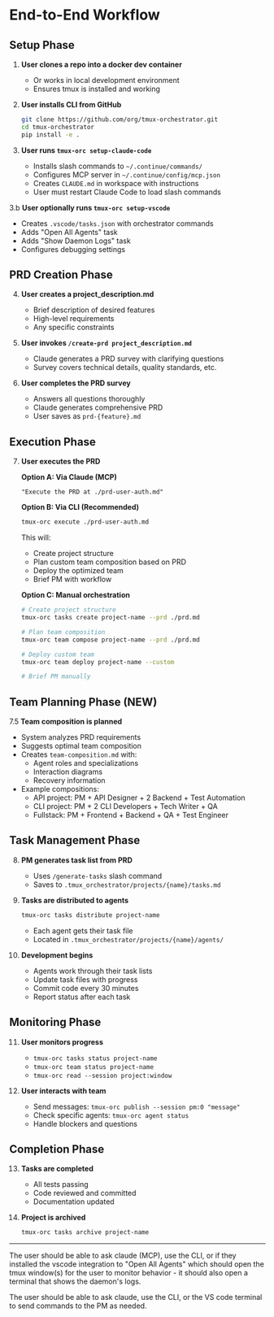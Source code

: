 # End-to-End Workflow

## Setup Phase

1. **User clones a repo into a docker dev container**
   - Or works in local development environment
   - Ensures tmux is installed and working

2. **User installs CLI from GitHub**
   ```bash
   git clone https://github.com/org/tmux-orchestrator.git
   cd tmux-orchestrator
   pip install -e .
   ```

3. **User runs `tmux-orc setup-claude-code`**
   - Installs slash commands to `~/.continue/commands/`
   - Configures MCP server in `~/.continue/config/mcp.json`
   - Creates `CLAUDE.md` in workspace with instructions
   - User must restart Claude Code to load slash commands

3.b **User optionally runs `tmux-orc setup-vscode`**
   - Creates `.vscode/tasks.json` with orchestrator commands
   - Adds "Open All Agents" task
   - Adds "Show Daemon Logs" task
   - Configures debugging settings

## PRD Creation Phase

4. **User creates a project_description.md**
   - Brief description of desired features
   - High-level requirements
   - Any specific constraints

5. **User invokes `/create-prd project_description.md`**
   - Claude generates a PRD survey with clarifying questions
   - Survey covers technical details, quality standards, etc.

6. **User completes the PRD survey**
   - Answers all questions thoroughly
   - Claude generates comprehensive PRD
   - User saves as `prd-{feature}.md`

## Execution Phase

7. **User executes the PRD**

   **Option A: Via Claude (MCP)**
   ```
   "Execute the PRD at ./prd-user-auth.md"
   ```
   
   **Option B: Via CLI (Recommended)**
   ```bash
   tmux-orc execute ./prd-user-auth.md
   ```
   This will:
   - Create project structure
   - Plan custom team composition based on PRD
   - Deploy the optimized team
   - Brief PM with workflow
   
   **Option C: Manual orchestration**
   ```bash
   # Create project structure
   tmux-orc tasks create project-name --prd ./prd.md
   
   # Plan team composition
   tmux-orc team compose project-name --prd ./prd.md
   
   # Deploy custom team
   tmux-orc team deploy project-name --custom
   
   # Brief PM manually
   ```

## Team Planning Phase (NEW)

7.5 **Team composition is planned**
   - System analyzes PRD requirements
   - Suggests optimal team composition
   - Creates `team-composition.md` with:
     - Agent roles and specializations
     - Interaction diagrams
     - Recovery information
   - Example compositions:
     - API project: PM + API Designer + 2 Backend + Test Automation
     - CLI project: PM + 2 CLI Developers + Tech Writer + QA
     - Fullstack: PM + Frontend + Backend + QA + Test Engineer

## Task Management Phase

8. **PM generates task list from PRD**
   - Uses `/generate-tasks` slash command
   - Saves to `.tmux_orchestrator/projects/{name}/tasks.md`

9. **Tasks are distributed to agents**
   ```bash
   tmux-orc tasks distribute project-name
   ```
   - Each agent gets their task file
   - Located in `.tmux_orchestrator/projects/{name}/agents/`

10. **Development begins**
    - Agents work through their task lists
    - Update task files with progress
    - Commit code every 30 minutes
    - Report status after each task

## Monitoring Phase

11. **User monitors progress**
    - `tmux-orc tasks status project-name`
    - `tmux-orc team status project-name`
    - `tmux-orc read --session project:window`

12. **User interacts with team**
    - Send messages: `tmux-orc publish --session pm:0 "message"`
    - Check specific agents: `tmux-orc agent status`
    - Handle blockers and questions

## Completion Phase

13. **Tasks are completed**
    - All tests passing
    - Code reviewed and committed
    - Documentation updated

14. **Project is archived**
    ```bash
    tmux-orc tasks archive project-name
    ```


------


The user should be able to ask claude (MCP), use the CLI, or if they installed the vscode integration to "Open All Agents" which should open the tmux window(s) for the user to monitor behavior - it should also open a terminal that shows the daemon's logs.

The user should be able to ask claude, use the CLI, or the VS code terminal to send commands to the PM as needed.